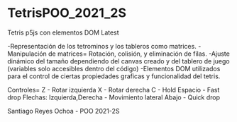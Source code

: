 # TetrisPOO_2021_2S

Tetris p5js con elementos DOM Latest

-Representación de los tetrominos y los tableros como matrices.
-Manipulación de matrices= Rotación, colisión, y eliminación de filas.
-Ajuste dinámico del tamaño dependiendo del canvas creado y del tablero de juego (variables solo accesibles dentro del código)
-Elementos DOM utilizados para el control de ciertas propiedades graficas y funcionalidad del tetris.

Controles=
Z - Rotar izquierda
X - Rotar derecha
C - Hold
Espacio - Fast drop
Flechas:
Izquierda,Derecha - Movimiento lateral
Abajo - Quick drop

Santiago Reyes Ochoa - POO 2021-2S
